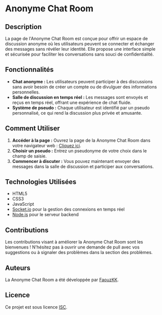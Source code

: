 # Anonyme Chat Room

## Description
La page de l'Anonyme Chat Room est conçue pour offrir un espace de discussion anonyme où les utilisateurs peuvent se connecter et échanger des messages sans révéler leur identité. Elle propose une interface simple et sécurisée pour faciliter les conversations sans souci de confidentialité.

## Fonctionnalités
- **Chat anonyme :** Les utilisateurs peuvent participer à des discussions sans avoir besoin de créer un compte ou de divulguer des informations personnelles.
- **Salle de discussion en temps réel :** Les messages sont envoyés et reçus en temps réel, offrant une expérience de chat fluide.
- **Système de pseudo :** Chaque utilisateur est identifié par un pseudo personnalisé, ce qui rend la discussion plus privée et amusante.


## Comment Utiliser
1. **Accéder à la page :** Ouvrez la page de la Anonyme Chat Room dans votre navigateur web : [Cliquez ici](https://anonyme-chat-room.onrender.com/).
2. **Choisir un pseudo :** Entrez un pseudonyme de votre choix dans le champ de saisie.
3. **Commencer à discuter :** Vous pouvez maintenant envoyer des messages dans la salle de discussion et participer aux conversations.

## Technologies Utilisées
- HTML5
- CSS3
- JavaScript
- [Socket.io](https://socket.io/) pour la gestion des connexions en temps réel
- [Node.js](https://nodejs.org/) pour le serveur backend

## Contributions
Les contributions visant à améliorer la Anonyme Chat Room sont les bienvenues ! N'hésitez pas à ouvrir une demande de pull avec vos suggestions ou à signaler des problèmes dans la section des problèmes.

## Auteurs
La Anonyme Chat Room a été développée par [FaouzKK](https://github.com/FaouzKK).

## Licence
Ce projet est sous licence [ISC](LICENSE).
